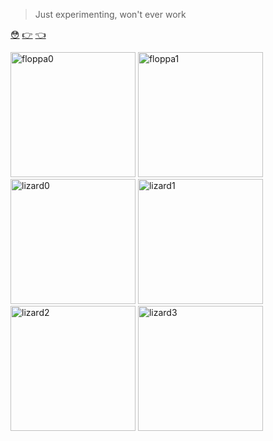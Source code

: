 > Just experimenting, won't ever work

[😳](https://soundcloud.com/pouya-kevin/pouya-x-boobie-lootaveli-50-reasons-why)
[👉](https://soundcloud.com/teamsesh/bones-vertigo)
[👈](https://soundcloud.com/g59/eclipse)

<p>
<img alt="floppa0" width="200" src="https://media1.tenor.com/images/2743c4522252ed78829c2f8e0b9bfb75/tenor.gif?itemid=19333380" />
<img alt="floppa1" width="200" src="https://media1.tenor.com/images/87ef658d12ed61f7347c3bed0d21ef12/tenor.gif?itemid=19462508" />
<img alt="lizard0" height="200" src="https://media1.tenor.com/images/e0e6213d8975133bb96e29ce0cd4f622/tenor.gif?itemid=18901344" />
<img alt="lizard1" height="200" src="https://media1.tenor.com/images/977be734697e4c5cc6f788a2d5a123d4/tenor.gif?itemid=16343382" />
<img alt="lizard2" height="200" src="https://media1.tenor.com/images/cafab3d3e6c3e8825a52c3be93f48870/tenor.gif?itemid=15986207" />
<img alt="lizard3" height="200" src="https://media1.tenor.com/images/2f1068f00fc2ad3910bd400529db5002/tenor.gif?itemid=18057803" />
</p>
